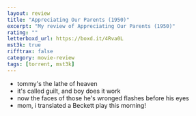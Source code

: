 ```yaml
---
layout: review
title: "Appreciating Our Parents (1950)"
excerpt: "My review of Appreciating Our Parents (1950)"
rating: ""
letterboxd_url: https://boxd.it/4Rva0L
mst3k: true
rifftrax: false
category: movie-review
tags: [torrent, mst3k]
---
```


- tommy's the lathe of heaven
- it's called guilt, and boy does it work
- now the faces of those he's wronged flashes before his eyes
- mom, i translated a Beckett play this morning!
